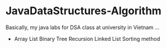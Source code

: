 # JavaDataStructures-Algorithm
Basically, my java labs for DSA class at university in Vietnam
...
- Array List
Binary Tree
Recursion
Linked List
Sorting method
